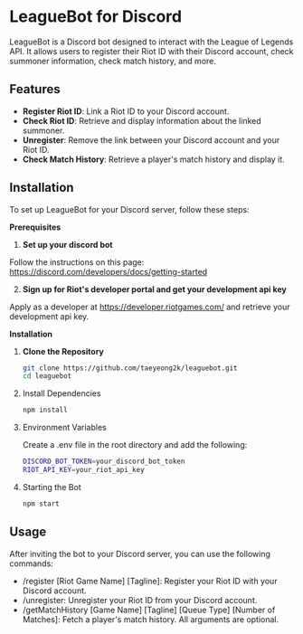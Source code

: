 # LeagueBot for Discord

LeagueBot is a Discord bot designed to interact with the League of Legends API. It allows users to register their Riot ID with their Discord account, check summoner information, check match history, and more.

## Features

- **Register Riot ID**: Link a Riot ID to your Discord account.
- **Check Riot ID**: Retrieve and display information about the linked summoner.
- **Unregister**: Remove the link between your Discord account and your Riot ID.
- **Check Match History**: Retrieve a player's match history and display it.

## Installation

To set up LeagueBot for your Discord server, follow these steps:

**Prerequisites**

1. **Set up your discord bot**

Follow the instructions on this page: https://discord.com/developers/docs/getting-started

2. **Sign up for Riot's developer portal and get your development api key**

Apply as a developer at https://developer.riotgames.com/ and retrieve your development api key.

**Installation**

1. **Clone the Repository**

   ```bash
   git clone https://github.com/taeyeong2k/leaguebot.git
   cd leaguebot

   ```

2. Install Dependencies

   ```bash
   npm install

   ```

3. Environment Variables

   Create a .env file in the root directory and add the following:

   ```bash
   DISCORD_BOT_TOKEN=your_discord_bot_token
   RIOT_API_KEY=your_riot_api_key

   ```

4. Starting the Bot
   ```bash
   npm start
   ```

## Usage

After inviting the bot to your Discord server, you can use the following commands:

- /register [Riot Game Name] [Tagline]: Register your Riot ID with your Discord account.
- /unregister: Unregister your Riot ID from your Discord account.
- /getMatchHistory [Game Name] [Tagline] [Queue Type] [Number of Matches]: Fetch a player's match history. All arguments are optional.
